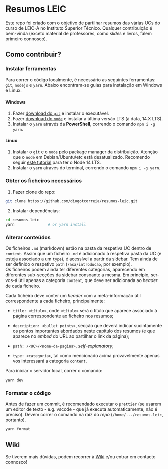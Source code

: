 # Resumos LEIC

Este repo foi criado com o objetivo de partilhar resumos das várias UCs
do curso de LEIC-A no Instituto Superior Técnico. Qualquer contribuição é bem-vinda (exceto material de professores, como _slides_ e livros, falem primeiro connosco).

## Como contribuir?

### Instalar ferramentas

Para correr o código localmente, é necessário as seguintes ferramentas: `git`, `nodejs` e `yarn`.
Abaixo encontram-se guias para instalação em Windows e Linux.

#### Windows

1. Fazer [download do `git`](http://git-scm.com/) e instalar o executável.
2. Fazer [download do `node`](https://nodejs.org/en/) e instalar a última versão LTS (à data, 14.X LTS).
3. Instalar o `yarn` através da **PowerShell**, correndo o comando `npm i -g yarn`.

#### Linux

1. Instalar o `git` e o `node` pelo package manager da distribuição. Atenção que o `node` em Debian/Ubuntu/etc está desatualizado.
   Recomendo seguir [este tutorial](https://www.digitalocean.com/community/tutorials/how-to-install-node-js-on-ubuntu-20-04#option-3-%E2%80%94-installing-node-using-the-node-version-manager) para ter o Node 14 LTS.
2. Instalar o `yarn` através do terminal, correndo o comando `npm i -g yarn`.

### Obter os ficheiros necessários

1. Fazer clone do repo:

```bash
git clone https://github.com/diogotcorreia/resumos-leic.git
```

2. Instalar dependências:

```bash
cd resumos-leic
yarn               # or yarn install
```

### Alterar conteúdos

Os ficheiros `.md` (markdown) estão na pasta da respetiva UC dentro de `content`.
Assim que um ficheiro `.md` é adicionado à respetiva pasta da UC (e esteja associado a um `type`), é acessível a partir da sidebar. Tem ainda de ser definido o respetivo `path` (`/asa/introducao`, por exemplo).  
Os ficheiros podem ainda ter diferentes categorias, aparecendo em diferentes sub-secções da sidebar consoante a mesma. Em princípio, ser-vos-á útil apenas a categoria `content`, que deve ser adicionada ao _header_ de cada ficheiro.

Cada ficheiro deve conter um _header_ com a meta-informação útil correspondente a cada ficheiro, principalmente:

- `title: <título>`, onde `<título>` será o título que aparece associado à página correspondente ao ficheiro nos resumos;

- `description: <bullet points>`, secção que deverá indicar sucintamente os pontos importantes abordados neste capítulo dos resumos (e que aparece no _embed_ do URL ao partilhar o link da página);

- `path: /<UC>/<nome-da-pagina>`, _self-explanatory_;

- `type: <categoria>`, tal como mencionado acima provavelmente apenas vos interessará a categoria `content`.

Para iniciar o servidor local, correr o comando:

```bash
yarn dev
```

### Formatar o código

Antes de fazer um commit, é recomendado executar o `prettier` (se usarem um editor de texto - e.g. vscode - que já executa automaticamente, não é preciso). Devem correr o comando na raiz do _repo_ (`/home/.../resumos-leic`, portanto).

```bash
yarn format
```

## Wiki

Se tiverem mais dúvidas, podem recorrer à [Wiki](https://github.com/diogotcorreia/resumos-leic/wiki) e/ou entrar em contacto connosco!
